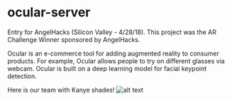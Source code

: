 # ocular-server

Entry for AngelHacks (Silicon Valley - 4/28/18). This project was the AR Challenge Winner sponsored by AngelHacks.

Ocular is an e-commerce tool for adding augmented reality to consumer products. For example, Ocular allows people to try on different glasses via webcam. Ocular is built on a deep learning model for facial keypoint detection. 

Here is our team with Kanye shades!
![alt text](https://github.com/mhw32/ocular-server/blob/master/demo-image.png)
